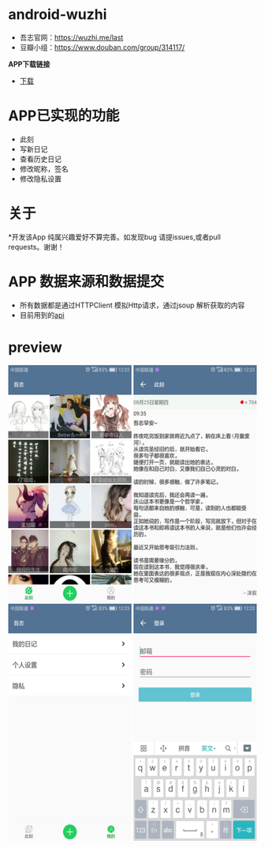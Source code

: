 # android-wuzhi
* 吾志官网：https://wuzhi.me/last
* 豆瓣小组：https://www.douban.com/group/314117/

**APP下载链接**
- [下载](https://github.com/LostKe/android-wuzhi/raw/master/app-release.apk)
# APP已实现的功能

* 此刻
* 写新日记
* 查看历史日记
* 修改昵称，签名
* 修改隐私设置

# 关于
*开发该App 纯属兴趣爱好不算完善。如发现bug 请提issues,或者pull requests。谢谢！

# APP 数据来源和数据提交

* 所有数据都是通过HTTPClient 模拟Http请求，通过jsoup 解析获取的内容
* 目前用到的[api](https://github.com/LostKe/android-wuzhi/blob/master/app/src/main/java/zs/com/wuzhi/util/Constant.java)

# preview

<img src="https://github.com/LostKe/android-wuzhi/raw/master/preview/a.jpg" width="250" height="480">
<img src="https://github.com/LostKe/android-wuzhi/raw/master/preview/b.jpg" width="250" height="480">
<img src="https://github.com/LostKe/android-wuzhi/raw/master/preview/c.jpg" width="250" height="480">
<img src="https://github.com/LostKe/android-wuzhi/raw/master/preview/d.jpg" width="250" height="480">



